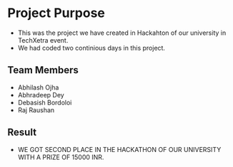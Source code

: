 # Project Purpose
- This was the project we have created in Hackahton of our university in TechXetra event.
- We had coded two continious days in this project.

## Team Members
- Abhilash Ojha
- Abhradeep Dey
- Debasish Bordoloi
- Raj Raushan

## Result
- WE GOT SECOND PLACE IN THE HACKATHON OF OUR UNIVERSITY WITH A PRIZE OF 15000 INR.